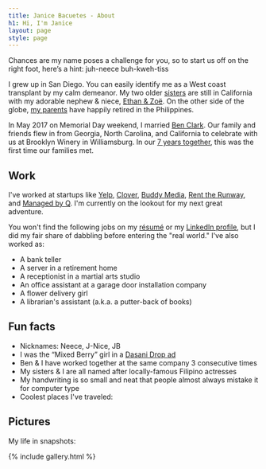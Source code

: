 ```yaml
---
title: Janice Bacuetes - About
h1: Hi, I'm Janice
layout: page
style: page
---
```


Chances are my name poses a challenge for you, so to start us off on the right foot, here’s a hint: juh-neece buh-kweh-tiss

I grew up in San Diego. You can easily identify me as a West coast transplant by my calm demeanor. My two older [sisters](public/img/Brooklyn_Winery_Wedding_Chellise_Michael_Photography0185.JPG) are still in California with my adorable nephew & niece, [Ethan & Zoë](public/img/Brooklyn_Winery_Wedding_Chellise_Michael_Photography0190.JPG). On the other side of the globe, [my parents](public/img/Brooklyn_Winery_Wedding_Chellise_Michael_Photography0178.JPG) have happily retired in the Philippines.

In May 2017 on Memorial Day weekend, I married [Ben Clark](https://clarkbk.com/about/). Our family and friends flew in from Georgia, North Carolina, and California to celebrate with us at Brooklyn Winery in Williamsburg. In our [7 years together](https://janiceandben.com/story/), this was the first time our families met.



## Work

I've worked at startups like [Yelp](http://www.yelp.com/nyc), [Clover](https://www.clover.com/), [Buddy Media](http://www.exacttarget.com/products/social-media-marketing/buddy-media), [Rent the Runway](https://www.renttherunway.com/), and [Managed by Q](https://www.managedbyq.com/). I'm currently on the lookout for my next great adventure.

You won't find the following jobs on my [résumé](http://files.juhneece.com/resume.pdf) or my [LinkedIn profile](https://www.linkedin.com/in/jbacuetes
), but I did my fair share of dabbling before entering the "real world." I've also worked as:

* A bank teller
* A server in a retirement home
* A receptionist in a martial arts studio
* An office assistant at a garage door installation company
* A flower delivery girl
* A librarian's assistant (a.k.a. a putter-back of books)



## Fun facts

* Nicknames: Neece, J-Nice, JB
* I was the “Mixed Berry” girl in a [Dasani Drop ad](public/img/Dasani1.jpg)
* Ben & I have worked together at the same company 3 consecutive times
* My sisters & I are all named after locally-famous Filipino actresses
* My handwriting is so small and neat that people almost always mistake it for computer type
* Coolest places I've traveled: <span id="vacations" style="display:none">Maldives</span>




## Pictures

My life in snapshots:

{% include gallery.html %}
